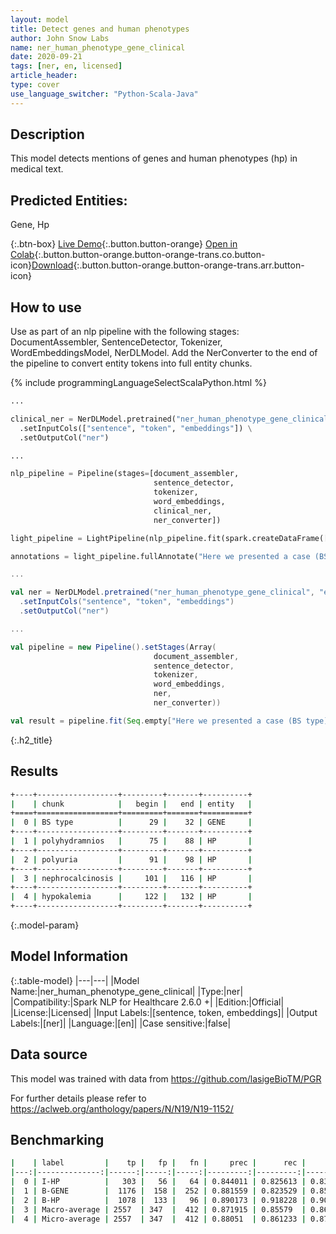 ```yaml
---
layout: model
title: Detect genes and human phenotypes
author: John Snow Labs
name: ner_human_phenotype_gene_clinical
date: 2020-09-21
tags: [ner, en, licensed]
article_header:
type: cover
use_language_switcher: "Python-Scala-Java"
---
```


## Description
This model detects mentions of genes and human phenotypes (hp) in medical text. 
## Predicted Entities: 
Gene, Hp

{:.btn-box}
[Live Demo](https://demo.johnsnowlabs.com/healthcare/NER_HUMAN_PHENOTYPE_GENE_CLINICAL/){:.button.button-orange}
[Open in Colab](https://colab.research.google.com/github/JohnSnowLabs/spark-nlp-workshop/blob/master/tutorials/streamlit_notebooks/healthcare/NER_HUMAN_PHENOTYPE_GENE_CLINICAL.ipynb){:.button.button-orange.button-orange-trans.co.button-icon}[Download](https://s3.amazonaws.com/auxdata.johnsnowlabs.com/clinical/models/ner_human_phenotype_gene_clinical_en_2.5.5_2.4_1598558253840.zip){:.button.button-orange.button-orange-trans.arr.button-icon}

## How to use
Use as part of an nlp pipeline with the following stages: DocumentAssembler, SentenceDetector, Tokenizer, WordEmbeddingsModel, NerDLModel. Add the NerConverter to the end of the pipeline to convert entity tokens into full entity chunks.

<div class="tabs-box" markdown="1">

{% include programmingLanguageSelectScalaPython.html %}


```python
...

clinical_ner = NerDLModel.pretrained("ner_human_phenotype_gene_clinical", "en", "clinical/models") \
  .setInputCols(["sentence", "token", "embeddings"]) \
  .setOutputCol("ner")

...

nlp_pipeline = Pipeline(stages=[document_assembler,
                                sentence_detector,
                                tokenizer,
                                word_embeddings,
                                clinical_ner,
                                ner_converter])

light_pipeline = LightPipeline(nlp_pipeline.fit(spark.createDataFrame([['']]).toDF("text")))

annotations = light_pipeline.fullAnnotate("Here we presented a case (BS type) of a 17 years old female presented with polyhydramnios, polyuria, nephrocalcinosis and hypokalemia, which was alleviated after treatment with celecoxib and vitamin D(3).")

```
```scala
...

val ner = NerDLModel.pretrained("ner_human_phenotype_gene_clinical", "en", "clinical/models")
  .setInputCols("sentence", "token", "embeddings") 
  .setOutputCol("ner")

...

val pipeline = new Pipeline().setStages(Array(
                                document_assembler,
                                sentence_detector,
                                tokenizer,
                                word_embeddings,
                                ner,
                                ner_converter))

val result = pipeline.fit(Seq.empty["Here we presented a case (BS type) of a 17 years old female presented with polyhydramnios, polyuria, nephrocalcinosis and hypokalemia, which was alleviated after treatment with celecoxib and vitamin D(3)."].toDS.toDF("text")).transform(data)

```
</div>

{:.h2_title}
## Results
```bash
+----+------------------+---------+-------+----------+
|    | chunk            |   begin |   end | entity   |
+====+==================+=========+=======+==========+
|  0 | BS type          |      29 |    32 | GENE     |
+----+------------------+---------+-------+----------+
|  1 | polyhydramnios   |      75 |    88 | HP       |
+----+------------------+---------+-------+----------+
|  2 | polyuria         |      91 |    98 | HP       |
+----+------------------+---------+-------+----------+
|  3 | nephrocalcinosis |     101 |   116 | HP       |
+----+------------------+---------+-------+----------+
|  4 | hypokalemia      |     122 |   132 | HP       |
+----+------------------+---------+-------+----------+
```

{:.model-param}
## Model Information

{:.table-model}
|---|---|
|Model Name:|ner_human_phenotype_gene_clinical|
|Type:|ner|
|Compatibility:|Spark NLP for Healthcare 2.6.0 +|
|Edition:|Official|
|License:|Licensed|
|Input Labels:|[sentence, token, embeddings]|
|Output Labels:|[ner]|
|Language:|[en]|
|Case sensitive:|false|

## Data source
This model was trained with data from https://github.com/lasigeBioTM/PGR

For further details please refer to https://aclweb.org/anthology/papers/N/N19/N19-1152/

## Benchmarking
```bash
|    | label         |    tp |   fp |   fn |     prec |      rec |       f1 |
|---:|--------------:|------:|-----:|-----:|---------:|---------:|---------:|
|  0 | I-HP          |   303 |   56 |   64 | 0.844011 | 0.825613 | 0.834711 |
|  1 | B-GENE        |  1176 |  158 |  252 | 0.881559 | 0.823529 | 0.851557 |
|  2 | B-HP          |  1078 |  133 |   96 | 0.890173 | 0.918228 | 0.903983 |
|  3 | Macro-average | 2557  | 347  |  412 | 0.871915 | 0.85579  | 0.863777 |
|  4 | Micro-average | 2557  | 347  |  412 | 0.88051  | 0.861233 | 0.870765 |
```
